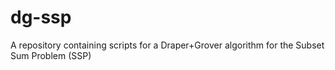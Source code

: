 # dg-ssp
A repository containing scripts for a Draper+Grover algorithm for the Subset Sum Problem (SSP)
